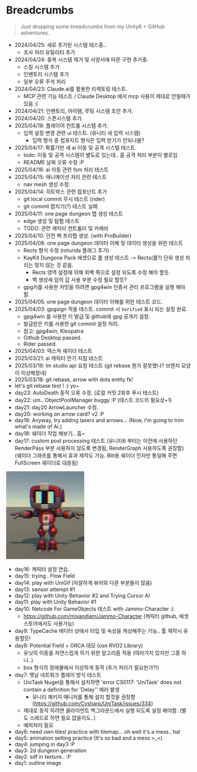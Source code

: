 # Breadcrumbs
> Just dropping some breadcrumbs from my Unity6 + GitHub adventures.
- 2024/04/25: 새로 추가된 시스템 테스중..
  - 조사 처리 유틸리티 추가
- 2024/04/24: 중복 시스템 제거 및 사양서에 따른 구현 추가중.
  - 스킬 시스템 추가
  - 인벤토리 시스템 추가
  - 일부 오류 주석 처리
- 2024/04/23: Claude.ai를 활용한 리렉토링 테스트.
  - MCP 관련 기능 테스트 / Claude Desktop 에서 mcp 사용이 제대로 안될때가 있음 :(
- 2024/04/21: 인벤토리, 아이템, 루팅 시스템 초안 추가.
- 2024/04/20: 스폰시스템 추가.
- 2025/04/18: 플레이어 컨트롤 시스템 추가.
  - 입력 설정 변경 관련 ui 테스트. (유니티 새 입력 시스템)
    - 입력 형식 중 컴포지트 형식은 입력 받기가 안되나봄?
- 2025/04/17: 확률기반 새 ai 이동 및 공격 시스템 테스트.
  - todo: 이동 및 공격 시스템이 별도로 있는데.. 흠 공격 처리 부분이 별로임
  - README 날짜 오류 수정 :P
- 2025/04/16: ai 이동 관련 fsm 처리 테스트
- 2025/04/15: 애니메이션 처리 관련 테스트
  - nav mesh 생성 수정.
- 2025/04/14: 히트박스 관련 컴포넌트 추가
  - git local commit 무시 테스트 (rider)
  - git commit 합치기(?) 테스트 실패
- 2025/04/11: one page dungeon 맵 생성 테스트
  - edge 생성 및 탐험 테스트
  - TODO: 관련 캐릭터 컨트롤러 및 카메라
- 2025/04/10: 던전 벽 프리펩 생성. (with ProBuilder)
- 2025/04/08: one page dungeon 데이터 이해 및 데이터 생성을 위한 테스트
  - Rects 형식 수정 (rotunda 플래그 추가)
  - KayKit Dungone Pack 에셋으로 룸 생성 테스트 -> Rects(룸?) 단위 생성 처리는 맞지 않는 것 같음.
    - Rects 영역 설정에 의해 외벽 쪽으로 설정 되도록 수정 해야 할듯.
    - 벽 생성세 임의 값 사용 부분 수정 필요 할듯?
  - gpg키를 사용한 커밋을 하려면 gpg4win 인증서 관리 프로그램을 실행 해야함.
- 2025/04/05: one page dungeon 데이터 이해를 위한 테스트 코드.
- 2025/04/03: gpgsign 적용 테스트. commit 시 `Verified` 표시 되는 설정 완료.
  - gpg4win 를 사용한 키 발급 및 github에 gpg 공개키 설정.
  - 발급받은 키를 사용한 git commit 설정 처리.
  - 참고: gpg4win, Kleopatra
  - Github Desktop passed.
  - Rider passed.
- 2025/04/03: 텍스쳐 쉐이더 테스트
- 2025/03/21: ai 캐릭터 연기 지침 테스트
- 2025/03/19: lm studio api 요청 테스트 (git rebase 뭔가 잘못했나? 브렌치 모양이 이상해졌네)
- 2025/03/18: git rebase, arrow with dots entity fk!
- let's git rebase test ! :) yo~
- day23: AutoDeath 동작 오류 수정. (로컬 커밋 2회후 푸시 테스트)
- day22: um.. ObjectPoolManager buggy :P
  (테스트 코드의 필요성+1)
- day21: day20 ArrowLauncher 수정.
- day20: working on arrow card? v2 :P
- day19: Anyway, try adding lasers and arrows... 
  (Now, I'm going to trim what's made of Ai.)
- day18: 쉐이더 작업 해보기.. 흠~
- day17: custom post processing 테스트
  (유니티6 부터는 이전에 사용하던 RenderPass 부분 사용하지 않도록 변경됨, RenderGraph 사용하도록 권장함)
  (쉐이더 그래프를 통해서 효과 제작도 가능. Blit용 쉐이더 인자만 통일해 주면 FullScreen 쉐이더로 대응됨)

![retroCrt](./Images/RetroCRT.png)
- day16: 캐릭터 설정 연습.
- day15: trying.. Flow Field
- day14: play with UniGif (자잘하게 뷰어와 다른 부분들이 많음)
- day13: sensor attempt #1
- day12: play with Unity Behavior #2 and Trying Cursor AI
- day11: play with Unity Behavior #1
- day10: Netcode For GameObjects 테스트 with Jammo-Character :)
   - https://github.com/mixandjam/Jammo-Character (캐릭터 github, 에셋 스토어에서도 사용가능)
- day9: TypeCache 에디터 상에서 타입 및 속성을 캐싱해주는 기능.. 툴 제작시 유용할듯!
- day8: Potential Field + ORCA 데모 (use RVO2 Library)
   - 유닛의 이동을 자연스럽게 하기 위한 알고리즘 적용 (여러가지 있지만 그중 하나..)
   - box 형식의 장애물에서 이상하게 동작 (추가 처리가 필요한가?!)
- day7: 옛날 네트워크 플레이 방식 테스트
   - UniTask Nuget을 통해서 설치하면 'error CS0117: 'UniTask' does not contain a definition for 'Delay'' 에러 발생
      - 유니티 패키지 매니저를 통해 설치 할것을 권장함 (https://github.com/Cysharp/UniTask/issues/334)
   - 제대로 동작 하려면 클라이언트 백그라운드에서 실행 되도록 설정 해야함. (별도 스레드로 하면 필요 없을지도..)
   - 예외처리 필요
- day6: need own tiles! practice with tilemap... oh well it's a mess.. ha!
- day5: animation setting practice (It's so bad and a mess >_<)
- day4: jumping in day3 :P
- day3: 2d dungeon generation
- day2: sdf in texture.. :P
- day1: outline image
